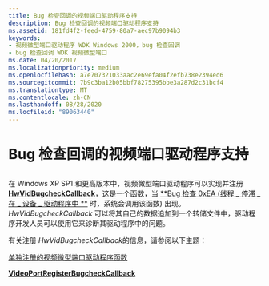```yaml
---
title: Bug 检查回调的视频端口驱动程序支持
description: Bug 检查回调的视频端口驱动程序支持
ms.assetid: 181fd4f2-feed-4759-80a7-aec97b9094b3
keywords:
- 视频微型端口驱动程序 WDK Windows 2000，bug 检查回调
- bug 检查回调 WDK 视频微型端口
ms.date: 04/20/2017
ms.localizationpriority: medium
ms.openlocfilehash: a7e707321033aac2e69efa04f2efb738e2394ed6
ms.sourcegitcommit: 7b9c3ba12b05bbf78275395bbe3a287d2c31bcf4
ms.translationtype: MT
ms.contentlocale: zh-CN
ms.lasthandoff: 08/28/2020
ms.locfileid: "89063440"
---
```

# <a name="video-port-driver-support-for-bug-check-callbacks"></a>Bug 检查回调的视频端口驱动程序支持


## <span id="ddk_video_port_driver_support_for_bug_check_callbacks_gg"></span><span id="DDK_VIDEO_PORT_DRIVER_SUPPORT_FOR_BUG_CHECK_CALLBACKS_GG"></span>


在 Windows XP SP1 和更高版本中，视频微型端口驱动程序可以实现并注册 [**HwVidBugcheckCallback**](/windows-hardware/drivers/ddi/video/nc-video-pvideo_bugcheck_callback)，这是一个函数，当 [**Bug 检查 0xEA (线程 \_ 停滞 \_ 在 \_ 设备 \_ 驱动程序中 **](../debugger/bug-check-0xea--thread-stuck-in-device-driver.md) 时，系统会调用该函数) 出现。 *HwVidBugcheckCallback* 可以将其自己的数据追加到一个转储文件中，驱动程序开发人员可以使用它来诊断其驱动程序中的问题。

有关注册 *HwVidBugcheckCallback*的信息，请参阅以下主题：

[单独注册的视频微型端口驱动程序函数](/windows-hardware/drivers/ddi/index)

[**VideoPortRegisterBugcheckCallback**](/windows-hardware/drivers/ddi/video/nf-video-videoportregisterbugcheckcallback)

 

